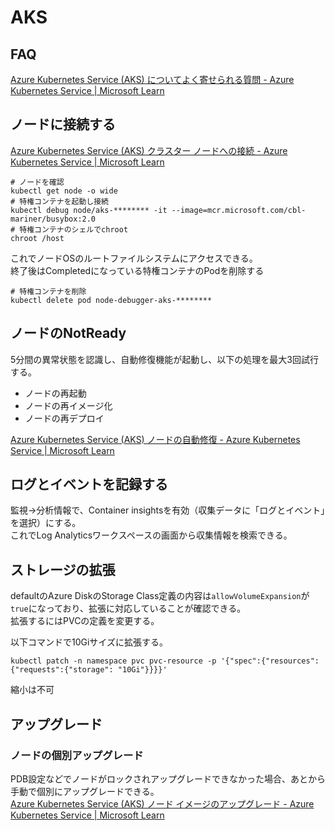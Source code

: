 # AKS

## FAQ

[Azure Kubernetes Service (AKS) についてよく寄せられる質問 - Azure Kubernetes Service | Microsoft Learn](https://learn.microsoft.com/ja-jp/azure/aks/faq)

## ノードに接続する

[Azure Kubernetes Service (AKS) クラスター ノードへの接続 - Azure Kubernetes Service | Microsoft Learn](https://learn.microsoft.com/ja-jp/azure/aks/node-access)

```console
# ノードを確認
kubectl get node -o wide
# 特権コンテナを起動し接続
kubectl debug node/aks-******** -it --image=mcr.microsoft.com/cbl-mariner/busybox:2.0
# 特権コンテナのシェルでchroot
chroot /host
```

これでノードOSのルートファイルシステムにアクセスできる。  
終了後はCompletedになっている特権コンテナのPodを削除する

```console
# 特権コンテナを削除
kubectl delete pod node-debugger-aks-********
```

## ノードのNotReady

5分間の異常状態を認識し、自動修復機能が起動し、以下の処理を最大3回試行する。

- ノードの再起動
- ノードの再イメージ化
- ノードの再デプロイ

[Azure Kubernetes Service (AKS) ノードの自動修復 - Azure Kubernetes Service | Microsoft Learn](https://learn.microsoft.com/ja-jp/azure/aks/node-auto-repair)

## ログとイベントを記録する

監視->分析情報で、Container insightsを有効（収集データに「ログとイベント」を選択）にする。  
これでLog Analyticsワークスペースの画面から収集情報を検索できる。

## ストレージの拡張

defaultのAzure DiskのStorage Class定義の内容は`allowVolumeExpansion`が`true`になっており、拡張に対応していることが確認できる。  
拡張するにはPVCの定義を変更する。

以下コマンドで10Giサイズに拡張する。

```console
kubectl patch -n namespace pvc pvc-resource -p '{"spec":{"resources":{"requests":{"storage": "10Gi"}}}}'
```

縮小は不可

## アップグレード

### ノードの個別アップグレード

PDB設定などでノードがロックされアップグレードできなかった場合、あとから手動で個別にアップグレードできる。  
[Azure Kubernetes Service (AKS) ノード イメージのアップグレード - Azure Kubernetes Service | Microsoft Learn](https://learn.microsoft.com/ja-jp/azure/aks/node-image-upgrade)
